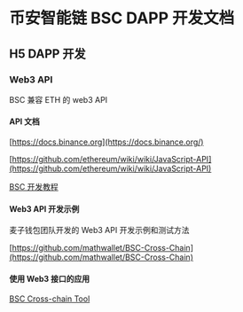 # 币安智能链 BSC DAPP 开发文档

## H5 DAPP 开发

### Web3 API

BSC 兼容 ETH 的 web3 API

#### API 文档

[https://docs.binance.org](https://docs.binance.org/)

[https://github.com/ethereum/wiki/wiki/JavaScript-API](https://github.com/ethereum/wiki/wiki/JavaScript-API)

[BSC 开发教程](http://blog.mathwallet.xyz/?tag=BSCdapp)

#### Web3 API 开发示例

麦子钱包团队开发的 Web3 API 开发示例和测试方法

[https://github.com/mathwallet/BSC-Cross-Chain](https://github.com/mathwallet/BSC-Cross-Chain)

#### 使用 Web3 接口的应用

[BSC Cross-chain Tool](https://developer.mathwallet.org/bsc01/)
